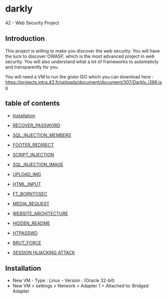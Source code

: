 # darkly
42 - Web Security Project

## Introduction

This project is willing to make you discover the web security. You will have the luck to discover OWASP, which is the most advanced project in web security. You will also understand what a lot of frameworks to automaticly and transparently for you.

You will need a VM to run the given ISO which you can download here : 
https://projects.intra.42.fr/uploads/document/document/307/Darkly_i386.iso

## table of contents
* [Installation](#installation)

* [RECOVER_PASSWORD](https://github.com/tillderoquefeuil/darkly/blob/master/RECOVER_PASSWORD/Ressources/info.md)
* [SQL_INJECTION_MEMBERS](https://github.com/tillderoquefeuil/darkly/blob/master/SQL_INJECTION_MEMBERS/Ressources/info.md)
* [FOOTER_REDIRECT](https://github.com/tillderoquefeuil/darkly/blob/master/FOOTER_REDIRECT/Ressources/info.md)
* [SCRIPT_INJECTION](https://github.com/tillderoquefeuil/darkly/blob/master/SCRIPT_INJECTION/Ressources/info.md)
* [SQL_INJECTION_IMAGE](https://github.com/tillderoquefeuil/darkly/blob/master/SQL_INJECTION_IMAGE/Ressources/info.md)
* [UPLOAD_IMG](https://github.com/tillderoquefeuil/darkly/blob/master/UPLOAD_IMG/Ressources/info.md)
* [HTML_INPUT](https://github.com/tillderoquefeuil/darkly/blob/master/HTML_INPUT/Ressources/info.md)
* [FT_BORNTOSEC](https://github.com/tillderoquefeuil/darkly/blob/master/FT_BORNTOSEC/Ressources/info.md)
* [MEDIA_REQUEST](https://github.com/tillderoquefeuil/darkly/blob/master/MEDIA_REQUEST/Ressources/info.md)
* [WEBSITE_ARCHITECTURE](https://github.com/tillderoquefeuil/darkly/blob/master/WEBSITE_ARCHITECTURE/Ressources/info.md)
* [HIDDEN_README](https://github.com/tillderoquefeuil/darkly/blob/master/HIDDEN_README/Ressources/info.md)
* [HTPASSWD](https://github.com/tillderoquefeuil/darkly/blob/master/HTPASSWD/Ressources/info.md)
* [BRUT_FORCE](https://github.com/tillderoquefeuil/darkly/blob/master/BRUT_FORCE/Ressources/info.md)

* [SESSION HIJACKING ATTACK](https://github.com/tillderoquefeuil/darkly/blob/master/SESSION_HIJACKING_ATTACK/Ressources/info.md)

## Installation <a id="installation"></a>
- New VM - Type : Linux - Version : (Oracle 32-bit)
- New VM > settings > Network > Adapter 1 > Attached to: Bridged Adapter